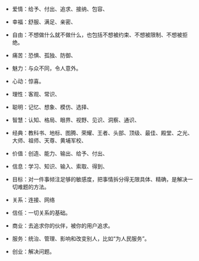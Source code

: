 * 爱情：给予、付出、追求、接纳、包容、
* 幸福：舒服、满足、亲密、
* 自由：不想做什么就不做什么，也包括不想被约束、不想被限制、不想被拒绝。
* 痛苦：恐惧、孤独、防御、
* 魅力：与众不同，令人意外。
* 心动：惊喜。

* 理性：客观、常识、
* 聪明：记忆、想象、模仿、选择、
* 智慧：认知、格局、眼界、视野、见识、洞察、通识、
* 经典：教科书、地标、图腾、荣耀、王者、头部、顶级、最佳、殿堂、之光、大师、祖师、天尊、黄埔军校、
* 价值：创造、能力、输出、给予、付出、
* 信息：学习、知识、输入、索取、得到、
* 目标：对一件事倾注足够的敏感度，把事情拆分得无限具体、精确，是解决一切难题的方法。

* 关系：连接、网络
* 信任：一切关系的基础。
* 商业：去追求你的伙伴，被你的用户追求。
* 服务：统治、管理、影响和改变别人，比如“为人民服务”。
* 创业：解决问题。

